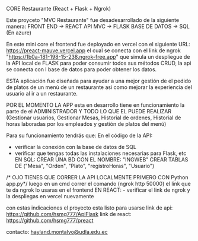 CORE Restaurante (React + Flask + Ngrok)

Este proyceto "MVC Restaurante" fue desadesarrollado de la siguiente manera:
FRONT END -> REACT
API MVC -> FLASK
BASE DE DATOS -> SQL (En azure)

En este mini core el frontend fue deployado en vercel con el siguiente URL: 
https://preact-mauve.vercel.app
el cual se conecta con el link de ngrok "https://1b0a-181-198-15-238.ngrok-free.app" que simula un despliegue de la API local de FLASK para poder consumir todos sus métodos CRUD, la api se conecta con l base de datos para poder obtener los datos.

ESTA aplicación fue diseñada para ayudar a una mejor gestión de el pedido de platos de un menú de un restaurante asi como mejorar la experiencia del usuario al ir a un restaurante.
 
POR EL MOMENTO LA APP esta en desarrollo tiene en funcionamiento la parte de el ADMINISTRADOR Y TODO LO QUE EL PUEDE REALIZAR (Gestionar usuarios, Gestionar Mesas, Historial de ordenes, Historial de horas laboradas por los empleados y gestión de platos del menú)

Para su funcionamiento tendrás que: 
 En el código de la API:
 - verificar la conexión con la base de datos de SQL 
 - verificar que tengas todas las instalaciones necesarias para Flask, etc
 EN SQL:
	 CREAR UNA BD CON EL NOMBRE: "INGWEB"
	CREAR TABLAS DE ("Mesa", "Orden", "Plato", "registroHoras", 	"Usuario")
 
/* OJO TIENES QUE CORRER LA API LOCALMENTE PRIMERO CON Python app.py*/
luego en un cmd correr el comando (ngrok http 50000)
el link que te da ngrok lo usaras en el frontend
 EN REACT:
	- verificar el link de ngrok
	y la despliegas en vercel nuevamente 


con estas indicaciones el proyecto esta listo para usarse
 link de api: 
 https://github.com/hsmg777/ApiFlask
 link de react: 
 https://github.com/hsmg777/preact
 

contacto:
hayland.montalvo@udla.edu.ec


